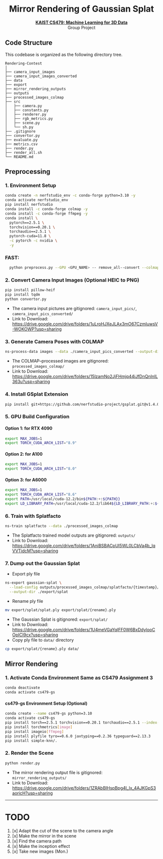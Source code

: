 <div align=center>
  <h1>
    Mirror Rendering of Gaussian Splat
  </h1>
  <p>
    <a href=https://mhsung.github.io/kaist-cs479-spring-2025/ target="_blank"><b>KAIST CS479: Machine Learning for 3D Data</b></a><br>
    Group Project
  </p>
</div>

## Code Structure
This codebase is organized as the following directory tree.
```
Rendering-Contest
│
├── camera_input_images
├── camera_input_images_converted
├── data
├── export
├── mirror_rendering_outputs
├── outputs
├── processed_images_colmap
├── src
│   ├── camera.py
│   ├── constants.py
│   ├── renderer.py
│   ├── rgb_metrics.py
│   ├── scene.py
│   └── sh.py
├── .gitignore
├── convertor.py
├── evaluate.py
├── metrics.csv
├── render.py
├── render_all.sh
└── README.md
```

## Preprocessing

### 1. Environment Setup
```bash 
conda create -n nerfstudio_env -c conda-forge python=3.10 -y
conda activate nerfstudio_env
pip install nerfstudio
conda install -c conda-forge colmap -y
conda install -c conda-forge ffmpeg -y
conda install \
  pytorch==2.5.1 \
  torchvision==0.20.1 \
  torchaudio==2.5.1 \
  pytorch-cuda=11.8 \
  -c pytorch -c nvidia \
  -y
```
### FAST: 
```bash 
  python preprocess.py --GPU <GPU_NAME> -- remove_all--convert --colmap --train --ply --scene_name "<YOUR_SCENE_NAME>" --input_dir "<PATH_TO_YOUR_FOLDER>" 
``` 


### 2. Convert Camera Input Images (Optional HEIC to PNG)
```bash 
pip install pillow-heif
pip install tqdm
python convertor.py
```
- The camera input pictures are gitignored: `camera_input_pics/`, `camera_input_pics_converted/`
- Link to Download: https://drive.google.com/drive/folders/1uLroHJXeJLAx3mO67CzmIuwsV-WOKOWP?usp=sharing

### 3. Generate Camera Poses with COLMAP
```bash
ns-process-data images --data ./camera_input_pics_converted --output-dir ./processed_images_colmap
```
- The COLMAP–processed images are gitignored: `processed_images_colmap/`
- Link to Download: https://drive.google.com/drive/folders/15lzamNo2JjFHmjq44iJfDnQnInIL363u?usp=sharing

### 4. Install GSplat Extension
```bash 
pip install git+https://github.com/nerfstudio-project/gsplat.git@v1.4.0
```

### 5. GPU Build Configuration
#### Option 1: for RTX 4090
```bash 
export MAX_JOBS=1
export TORCH_CUDA_ARCH_LIST="8.9"
```

#### Option 2: for A100
```bash 
export MAX_JOBS=1
export TORCH_CUDA_ARCH_LIST="8.0"
```

#### Option 3: for A6000
```bash 
export MAX_JOBS=1
export TORCH_CUDA_ARCH_LIST="8.6"
export PATH=/usr/local/cuda-12.2/bin${PATH:+:${PATH}}
export LD_LIBRARY_PATH=/usr/local/cuda-12.2/lib64${LD_LIBRARY_PATH:+:${LD_LIBRARY_PATH}}
```

### 6. Train with Splatfacto
```bash
ns-train splatfacto --data ./processed_images_colmap
```
- The Splatfacto trained model outputs are gitignored: `outputs/`
- Link to Download: https://drive.google.com/drive/folders/1AniBSBACpUI5WL0LCbVa4b_IqVVTidcM?usp=sharing

### 7. Dump out the Gaussian Splat
- Export ply file
```bash
ns-export gaussian-splat \
  --load-config outputs/processed_images_colmap/splatfacto/{timestamp}/config.yml \
  --output-dir ./export/splat
```
- Rename ply file
```bash
mv export/splat/splat.ply export/splat/{rename}.ply
```
- The Gaussian Splat is gitignored: `export/splat/`
- Link to Download: https://drive.google.com/drive/folders/1U4meVGaYqIFF0W6BxDdylooCOpICI9cx?usp=sharing
- Copy ply file to `data/` directory
```bash
cp export/splat/{rename}.ply data/
```

## Mirror Rendering

### 1. Activate Conda Environment Same as CS479 Assignment 3
```bash
conda deactivate
conda activate cs479-gs
```

#### cs479-gs Environment Setup (Optional)
```bash
conda create --name cs479-gs python=3.10
conda activate cs479-gs
pip install torch==2.5.1 torchvision==0.20.1 torchaudio==2.5.1 --index-url https://download.pytorch.org/whl/cu124
pip install torchmetrics[image]
pip install imageio[ffmpeg]
pip install plyfile tyro==0.6.0 jaxtyping==0.2.36 typeguard==2.13.3
pip install simple-knn/.
```

### 2. Render the Scene
```bash
python render.py
```
- The mirror rendering output file is gitignored: `mirror_rendering_outputs/`
- Link to Download: https://drive.google.com/drive/folders/1ZRAbBIHspBpg4I_Ix_4AJKGpS3aoricH?usp=sharing

---

# TODO
1. [x] Adapt the cut of the scene to the camera angle
2. [x] Make the mirror in the scene
3. [x] Find the camera path
4. [x] Make the inception effect
5. [x] Take new images (Mon.)
